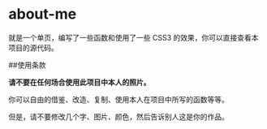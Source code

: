 about-me
========

就是一个单页，编写了一些函数和使用了一些 CSS3 的效果，你可以直接查看本项目的源代码。

##使用条款

**请不要在任何场合使用此项目中本人的照片。**

你可以自由的借鉴、改造、复制、使用本人在项目中所写的函数等等。

但是，请不要修改几个字、图片、颜色，然后告诉别人这是你的作品。

